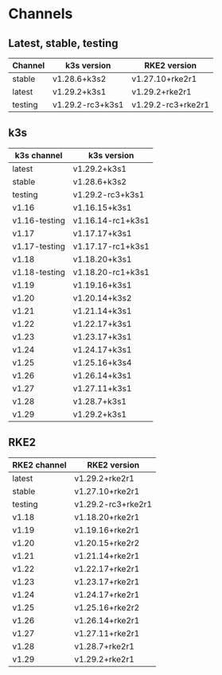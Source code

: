 # Channels

## Latest, stable, testing

| Channel | k3s version | RKE2 version |
| ------- | ----------- | ------------ |
stable|v1.28.6+k3s2|v1.27.10+rke2r1
latest|v1.29.2+k3s1|v1.29.2+rke2r1
testing|v1.29.2-rc3+k3s1|v1.29.2-rc3+rke2r1

## k3s

| k3s channel | k3s version |
| ----------- | ----------- |
| latest | v1.29.2+k3s1 |
| stable | v1.28.6+k3s2 |
| testing | v1.29.2-rc3+k3s1 |
| v1.16 | v1.16.15+k3s1 |
| v1.16-testing | v1.16.14-rc1+k3s1 |
| v1.17 | v1.17.17+k3s1 |
| v1.17-testing | v1.17.17-rc1+k3s1 |
| v1.18 | v1.18.20+k3s1 |
| v1.18-testing | v1.18.20-rc1+k3s1 |
| v1.19 | v1.19.16+k3s1 |
| v1.20 | v1.20.14+k3s2 |
| v1.21 | v1.21.14+k3s1 |
| v1.22 | v1.22.17+k3s1 |
| v1.23 | v1.23.17+k3s1 |
| v1.24 | v1.24.17+k3s1 |
| v1.25 | v1.25.16+k3s4 |
| v1.26 | v1.26.14+k3s1 |
| v1.27 | v1.27.11+k3s1 |
| v1.28 | v1.28.7+k3s1 |
| v1.29 | v1.29.2+k3s1 |

## RKE2

| RKE2 channel | RKE2 version |
| ------------ | ----------- |
| latest | v1.29.2+rke2r1 |
| stable | v1.27.10+rke2r1 |
| testing | v1.29.2-rc3+rke2r1 |
| v1.18 | v1.18.20+rke2r1 |
| v1.19 | v1.19.16+rke2r1 |
| v1.20 | v1.20.15+rke2r2 |
| v1.21 | v1.21.14+rke2r1 |
| v1.22 | v1.22.17+rke2r1 |
| v1.23 | v1.23.17+rke2r1 |
| v1.24 | v1.24.17+rke2r1 |
| v1.25 | v1.25.16+rke2r2 |
| v1.26 | v1.26.14+rke2r1 |
| v1.27 | v1.27.11+rke2r1 |
| v1.28 | v1.28.7+rke2r1 |
| v1.29 | v1.29.2+rke2r1 |
